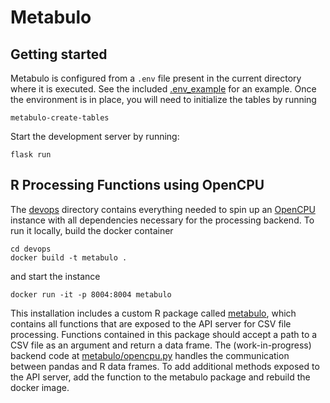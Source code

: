 Metabulo
========

Getting started
---------------

Metabulo is configured from a `.env` file present in the current directory
where it is executed.  See the included [.env_example](./.env_example) for an
example.  Once the environment is in place, you will need to initialize the
tables by running
```
metabulo-create-tables
```

Start the development server by running:
```
flask run
```

R Processing Functions using OpenCPU
------------------------------------

The [devops](./devops) directory contains everything needed to spin up an
[OpenCPU](https://www.opencpu.org/) instance with all dependencies necessary
for the processing backend.  To run it locally, build the docker container
```
cd devops
docker build -t metabulo .
```
and start the instance
```
docker run -it -p 8004:8004 metabulo
```

This installation includes a custom R package called
[metabulo](devops/metabulo), which contains all functions that are exposed to
the API server for CSV file processing.  Functions contained in this package
should accept a path to a CSV file as an argument and return a data frame.  The
(work-in-progress) backend code at [metabulo/opencpu.py](metabulo/opencpu.py)
handles the communication between pandas and R data frames.  To add additional
methods exposed to the API server, add the function to the metabulo package and
rebuild the docker image.
